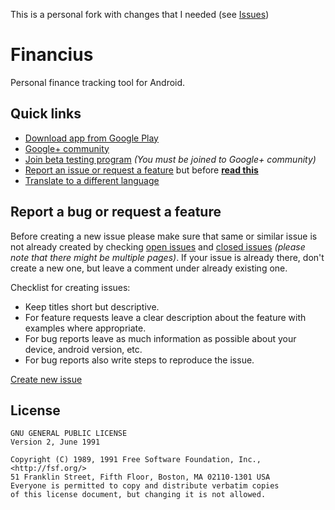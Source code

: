 This is a personal fork with changes that I needed (see [Issues][8])

# Financius
Personal finance tracking tool for Android.

## Quick links
- [Download app from Google Play][1]
- [Google+ community][2]
- [Join beta testing program][3] *(You must be joined to Google+ community)*
- [Report an issue or  request a feature][4] but before **[read this](#report-a-bug-or-request-a-feature)**
- [Translate to a different language][7]

## Report a bug or request a feature
Before creating a new issue please make sure that same or similar issue is not already created by checking 
[open issues][5] and [closed issues][6] *(please note that there might be multiple pages)*. If your issue is already 
there, don't create a new one, but leave a comment under already existing one.

Checklist for creating issues:

- Keep titles short but descriptive.
- For feature requests leave a clear description about the feature with examples where appropriate.
- For bug reports leave as much information as possible about your device, android version, etc.
- For bug reports also write steps to reproduce the issue.

[Create new issue][4]

## License
```
GNU GENERAL PUBLIC LICENSE
Version 2, June 1991

Copyright (C) 1989, 1991 Free Software Foundation, Inc., <http://fsf.org/>
51 Franklin Street, Fifth Floor, Boston, MA 02110-1301 USA
Everyone is permitted to copy and distribute verbatim copies
of this license document, but changing it is not allowed.
```

[1]: https://play.google.com/store/apps/details?id=com.code44.finance
[2]: https://plus.google.com/communities/105052097023793642366
[3]: https://play.google.com/apps/testing/com.code44.finance
[4]: https://github.com/mvarnagiris/financius-public/issues/new
[5]: https://github.com/mvarnagiris/financius-public/issues?state=open
[6]: https://github.com/mvarnagiris/financius-public/issues?state=closed
[7]: https://crowdin.com/project/financius
[8]: ./issues
